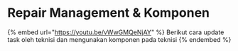 # Repair Management & Komponen

{% embed url="https://youtu.be/vWwGMQeNjAY" %}
Berikut cara update task oleh teknisi dan mengunakan komponen pada teknisi
{% endembed %}
